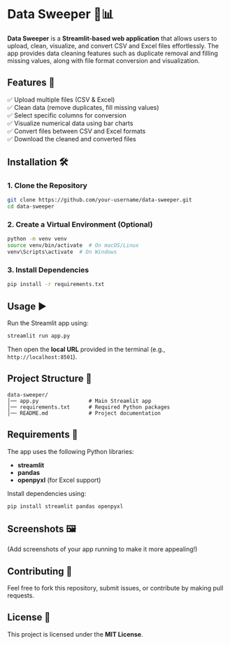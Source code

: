 # **Data Sweeper** 🧹📊

**Data Sweeper** is a **Streamlit-based web application** that allows users to upload, clean, visualize, and convert CSV and Excel files effortlessly. The app provides data cleaning features such as duplicate removal and filling missing values, along with file format conversion and visualization.

## **Features** 🚀
✅ Upload multiple files (CSV & Excel)  
✅ Clean data (remove duplicates, fill missing values)  
✅ Select specific columns for conversion  
✅ Visualize numerical data using bar charts  
✅ Convert files between CSV and Excel formats  
✅ Download the cleaned and converted files  

## **Installation** 🛠️

### **1. Clone the Repository**
```sh
git clone https://github.com/your-username/data-sweeper.git
cd data-sweeper
```

### **2. Create a Virtual Environment (Optional)**
```sh
python -m venv venv
source venv/bin/activate  # On macOS/Linux
venv\Scripts\activate  # On Windows
```

### **3. Install Dependencies**
```sh
pip install -r requirements.txt
```

## **Usage** ▶️
Run the Streamlit app using:
```sh
streamlit run app.py
```
Then open the **local URL** provided in the terminal (e.g., `http://localhost:8501`).

## **Project Structure** 📂
```
data-sweeper/
│── app.py                # Main Streamlit app
│── requirements.txt      # Required Python packages
│── README.md             # Project documentation
```

## **Requirements** 📌
The app uses the following Python libraries:
- **streamlit**
- **pandas**
- **openpyxl** (for Excel support)

Install dependencies using:
```sh
pip install streamlit pandas openpyxl
```

## **Screenshots** 🖼️
(Add screenshots of your app running to make it more appealing!)

## **Contributing** 🤝
Feel free to fork this repository, submit issues, or contribute by making pull requests.

## **License** 📝
This project is licensed under the **MIT License**.
